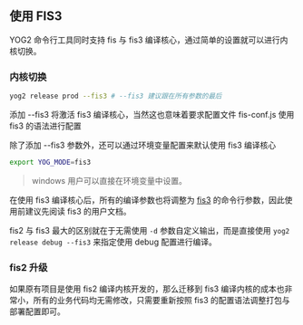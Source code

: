 ---
---

## 使用 FIS3

YOG2 命令行工具同时支持 fis 与 fis3 编译核心，通过简单的设置就可以进行内核切换。

### 内核切换

```bash
yog2 release prod --fis3 # --fis3 建议跟在所有参数的最后
```

添加 --fis3 将激活 fis3 编译核心，当然这也意味着要求配置文件 fis-conf.js 使用 fis3 的语法进行配置

除了添加 --fis3 参数外，还可以通过环境变量配置来默认使用 fis3 编译核心

```bash
export YOG_MODE=fis3
```

> windows 用户可以直接在环境变量中设置。

在使用 fis3 编译核心后，所有的编译参数也将调整为 [fis3](http://fex.baidu.com/fis3/) 的命令行参数，因此使用前建议先阅读 fis3 的用户文档。

fis2 与 fis3 最大的区别就在于无需使用 `-d` 参数自定义输出，而是直接使用 `yog2 release debug --fis3` 来指定使用 debug 配置进行编译。

### fis2 升级

如果原有项目是使用 fis2 编译内核开发的，那么迁移到 fis3 编译内核的成本也非常小，所有的业务代码均无需修改，只需要重新按照 fis3 的配置语法调整打包与部署配置即可。 
